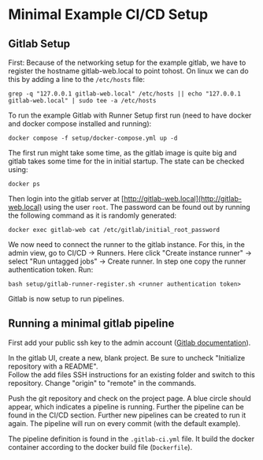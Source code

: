 # Minimal Example CI/CD Setup
## Gitlab Setup
First: Because of the networking setup for the example gitlab, we have to register the hostname gitlab-web.local to point tohost. On linux we can do this by adding a line to the `/etc/hosts` file:

    grep -q "127.0.0.1 gitlab-web.local" /etc/hosts || echo "127.0.0.1 gitlab-web.local" | sudo tee -a /etc/hosts

To run the example Gitlab with Runner Setup first run (need to have docker and docker compose installed and running):

    docker compose -f setup/docker-compose.yml up -d

The first run might take some time, as the gitlab image is quite big and gitlab takes some time for the in initial startup. The state can be checked using:

    docker ps

Then login into the gitlab server at [http://gitlab-web.local](http://gitlab-web.local) using the user `root`. The password can be found out by running the following command as it is randomly generated:

    docker exec gitlab-web cat /etc/gitlab/initial_root_password

We now need to connect the runner to the gitlab instance. For this, in the admin view, go to CI/CD -> Runners. Here click "Create instance runner" -> select "Run untagged jobs" -> Create runner. In step one copy the runner authentication token. Run:

    bash setup/gitlab-runner-register.sh <runner authentication token>

Gitlab is now setup to run pipelines.

## Running a minimal gitlab pipeline
First add your public ssh key to the admin account ([Gitlab documentation](https://docs.gitlab.com/18.1/user/ssh/)).

In the gitlab UI, create a new, blank project. Be sure to uncheck "Initialize repository with a README".  
Follow the add files SSH instructions for an existing folder and switch to this repository. Change "origin" to "remote" in the commands.

Push the git repository and check on the project page. A blue circle should appear, which indicates a pipeline is running. Further the pipeline can be found in the CI/CD section.
Further new pipelines can be created to run it again. The pipeline will run on every commit (with the default example).

The pipeline definition is found in the `.gitlab-ci.yml` file. It build the docker container according to the docker build file (`Dockerfile`).